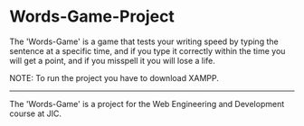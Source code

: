 # Words-Game-Project
The 'Words-Game' is a game that tests your writing speed by typing the sentence at a specific time, and if you type it correctly within the time you will get a point, and if you misspell it you will lose a life.

NOTE: To run the project you have to download XAMPP.

**********************************
The 'Words-Game' is a project for the Web Engineering and Development course at JIC.
